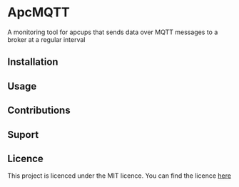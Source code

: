 # ApcMQTT

A monitoring tool for apcups that sends data over MQTT messages to a broker at a regular interval

## Installation

<!--TODO-->

## Usage

<!--TODO-->

## Contributions

<!--TODO-->

## Suport

<!--TODO-->

## Licence

This project is licenced under the MIT licence. You can find the licence [here](./LICENCE)
